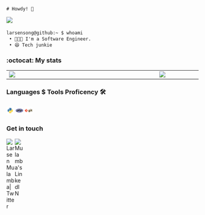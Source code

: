 
    # Howdy! 👋


![](https://komarev.com/ghpvc/?username=larsensong&color=green)
```cli
larsensong@github:~ $ whoami
 • 👨🏾‍💻 I'm a Software Engineer.
 • 😆 Tech junkie
```


### :octocat: My stats
  <table>
  <tr>
      <td><img width="380px" align="left" src="https://github-readme-stats.vercel.app/api?username=larsensong&show_icons=true"/></td>
      <td><img width="400px" align="left" src="https://github-readme-stats.vercel.app/api/top-langs/?username=larsensong&hide=css&layout=compact"/></td>      
  </tr>   
</table>



### Languages $ Tools Proficency 🛠️
<h3>
    
<code><img height="20" src="https://raw.githubusercontent.com/github/explore/80688e429a7d4ef2fca1e82350fe8e3517d3494d/topics/python/python.png"></code>
    <code><img height="20" src="https://raw.githubusercontent.com/github/explore/80688e429a7d4ef2fca1e82350fe8e3517d3494d/topics/php/php.png"></code>
    <code><img height="20" src="https://raw.githubusercontent.com/github/explore/80688e429a7d4ef2fca1e82350fe8e3517d3494d/topics/git/git.png"></code>



### Get in touch 

<a href="https://twitter.com/larsen_mulamba/">
  <img align="left" alt="Larsen Mulamba| Twitter" width="22px" src="https://raw.githubusercontent.com/peterthehan/peterthehan/master/assets/twitter.svg" />
</a>
<a href="https://www.linkedin.com/in/Larsen-Mulamba-236a0718b/">
  <img align="left" alt="Mulamba's LinkedIN" width="22px" src="https://raw.githubusercontent.com/peterthehan/peterthehan/master/assets/linkedin.svg" />
</a>










